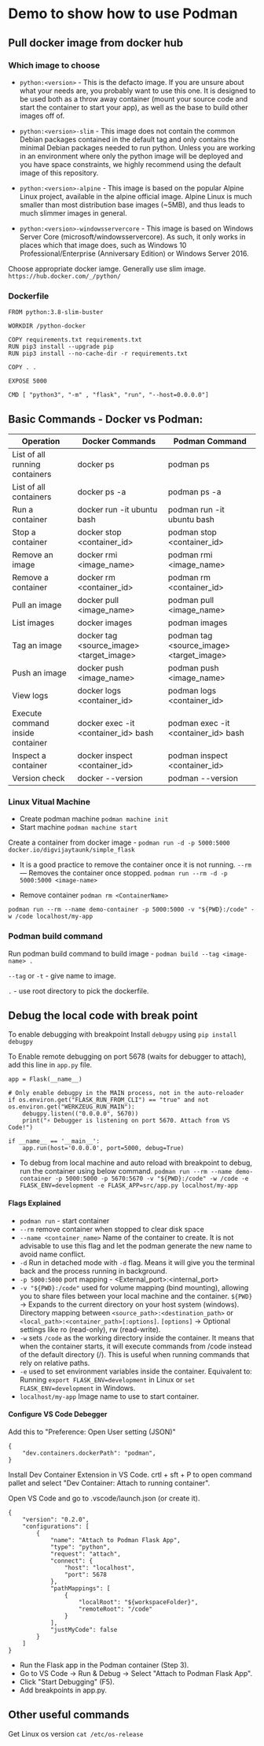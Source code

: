 # Demo to show how to use Podman

## Pull docker image from docker hub

### Which image to choose 

 
* `python:<version>` - This is the defacto image. If you are unsure about what your needs are, you probably want to use this one. It is designed to be used both as a throw away container (mount your source code and start the container to start your app), as well as the base to build other images off of.

* `python:<version>-slim` - This image does not contain the common Debian packages contained in the default tag and only contains the minimal Debian packages needed to run python. Unless you are working in an environment where only the python image will be deployed and you have space constraints, we highly recommend using the default image of this repository.


* `python:<version>-alpine` - This image is based on the popular Alpine Linux project⁠, available in the alpine official image. Alpine Linux is much smaller than most distribution base images (~5MB), and thus leads to much slimmer images in general.

* `python:<version>-windowsservercore` - This image is based on Windows Server Core (microsoft/windowsservercore). As such, it only works in places which that image does, such as Windows 10 Professional/Enterprise (Anniversary Edition) or Windows Server 2016.

Choose appropriate docker iamge. Generally use slim image. 
`https://hub.docker.com/_/python/`


### Dockerfile
```
FROM python:3.8-slim-buster

WORKDIR /python-docker

COPY requirements.txt requirements.txt
RUN pip3 install --upgrade pip
RUN pip3 install --no-cache-dir -r requirements.txt

COPY . .

EXPOSE 5000

CMD [ "python3", "-m" , "flask", "run", "--host=0.0.0.0"]
```



## Basic Commands - Docker vs Podman:
Operation | Docker Commands | Podman Command
|--------| --------| --------|
List of all running containers |	docker ps |		podman ps
List of all containers	 |	docker ps -a	 |	podman ps -a
Run a container	| docker run -it ubuntu bash |	podman run -it ubuntu bash
Stop a container |		docker stop <container_id>	 |	podman stop <container_id>
Remove an image	 |	docker rmi <image_name> |		podman rmi <image_name>
Remove a container	 |	docker rm <container_id> |		podman rm <container_id>
Pull an image |	docker pull <image_name> |		podman pull <image_name>
List images |		docker images	 |	podman images
Tag an image	 |	docker tag <source_image> <target_image> |		podman tag <source_image> <target_image>
Push an image	 |	docker push <image_name>	 |	podman push <image_name>
View logs	 |	docker logs <container_id>	 |	podman logs <container_id>
Execute command inside container	 |	docker exec -it <container_id> bash	 |	podman exec -it <container_id> bash
Inspect a container |		docker inspect <container_id>	 |	podman inspect <container_id>
Version check	 |	docker --version |		podman --version

### Linux Vitual Machine
* Create podman machine `podman machine init`
* Start machine `podman machine start`


Create a container from docker image -
`podman run -d -p 5000:5000 docker.io/digvijaytaunk/simple_flask`

* It is a good practice to remove the container once it is not running. `--rm` — Removes the container once stopped.
`podman run --rm -d -p 5000:5000 <image-name>`

* Remove container `podman rm <ContainerName>`


`podman run --rm --name demo-container -p 5000:5000 -v "${PWD}:/code" -w /code localhost/my-app`

### Podman build command
Run podman build command to build image - `podman build --tag <image-name> .`

`--tag` or `-t` - give name to image.

`.` - use root directory to pick the dockerfile.


## Debug the local code with break point
To enable debugging with breakpoint Install `debugpy` using `pip install debugpy`

To Enable remote debugging on port 5678 (waits for debugger to attach), add this line in `app.py` file.
```
app = Flask(__name__)

# Only enable debugpy in the MAIN process, not in the auto-reloader
if os.environ.get("FLASK_RUN_FROM_CLI") == "true" and not os.environ.get("WERKZEUG_RUN_MAIN"):
    debugpy.listen(("0.0.0.0", 5670))
    print("⚡ Debugger is listening on port 5670. Attach from VS Code!")

if __name__ == '__main__':
    app.run(host='0.0.0.0', port=5000, debug=True)
```

* To debug from local machine and auto reload with breakpoint to debug, run the container using below command.
`podman run --rm --name demo-container -p 5000:5000 -p 5670:5670 -v "${PWD}:/code" -w /code -e FLASK_ENV=development -e FLASK_APP=src/app.py localhost/my-app`

#### Flags Explained
* `podman run` - start container
* `--rm` remove container when stopped to clear disk space
* `--name <container_name>` Name of the container to create. It is not advisable to use this flag and let the podman generate the new name to avoid name conflict.
* `-d` Run in detached mode with `-d` flag. Means it will give you the terminal back and the process running in background.
* `-p 5000:5000` port mapping - <External_port>:<internal_port>
* `-v "${PWD}:/code"` used for volume mapping (bind mounting), allowing you to share files between your local machine and the container. `${PWD}` → Expands to the current directory on your host system (windows). Directory mapping between `<source_path>:<destination_path>` or `<local_path>:<container_path>[:options]`. `[options]` → Optional settings like ro (read-only), rw (read-write).
* `-w` sets `/code` as the working directory inside the container.
It means that when the container starts, it will execute commands from /code instead of the default directory (/). This is useful when running commands that rely on relative paths. 
* `-e` used to set environment variables inside the container. Equivalent to: Running `export FLASK_ENV=development` in Linux or `set FLASK_ENV=development` in Windows.
* `localhost/my-app` Image name to use to start container.

#### Configure VS Code Debegger
Add this to "Preference: Open User setting (JSON)" 
```
{
    "dev.containers.dockerPath": "podman",
}
```

Install Dev Container Extension in VS Code. crtl + sft + P to open command pallet and select "Dev Container: Attach to running container".

Open VS Code and go to .vscode/launch.json (or create it).
```
{
    "version": "0.2.0",
    "configurations": [
        {
            "name": "Attach to Podman Flask App",
            "type": "python",
            "request": "attach",
            "connect": {
                "host": "localhost",
                "port": 5678
            },
            "pathMappings": [
                {
                    "localRoot": "${workspaceFolder}",
                    "remoteRoot": "/code"
                }
            ],
            "justMyCode": false
        }
    ]
}

```
* Run the Flask app in the Podman container (Step 3).
* Go to VS Code → Run & Debug → Select "Attach to Podman Flask App".
* Click "Start Debugging" (F5).
* Add breakpoints in app.py.


## Other useful commands

Get Linux os version `cat /etc/os-release`
